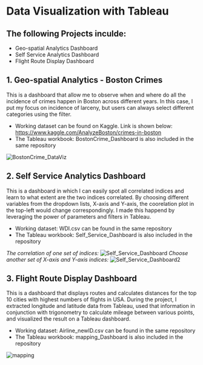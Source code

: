 # Data Visualization with Tableau

## The following Projects inculde:
- Geo-spatial Analytics Dashboard
- Self Service Analytics Dashboard
- Flight Route Display Dashboard

## 1. Geo-spatial Analytics - Boston Crimes
This is a dashboard that allow me to observe when and where do all the incidence of crimes happen in Boston across different years. In this case, I put my focus on incidence of larceny, but users can always select different categories using the filter.

- Working dataset can be found on Kaggle. Link is shown below: 
https://www.kaggle.com/AnalyzeBoston/crimes-in-boston
- The Tableau workbook: BostonCrime_Dashboard is also included in the same repository

![BostonCrime_DataViz](https://user-images.githubusercontent.com/60050802/75081368-eb926680-54dc-11ea-9737-d818a292079d.png)
<br>

## 2. Self Service Analytics Dashboard
This is a dashboard in which I can easily spot all correlated indices and learn to what extent are the two indices correlated. By choosing different variables from the dropdown lists, X-axis and Y-axis, the coorelation plot in the top-left would change correspondingly. I made this happend by leveraging the power of parameters and filters in Tableau. 

- Working dataset: WDI.csv can be found in the same repository
- The Tableau workbook: Self_Service_Dashboard is also included in the repository

*The correlation of one set of indices:*
![Self_Service_Dashboard](https://user-images.githubusercontent.com/60050802/75082707-eb956500-54e2-11ea-80d5-f54a41fb8cd1.png)
*Choose another set of X-axis and Y-axis indices:*
![Self_Service_Dashboard2](https://user-images.githubusercontent.com/60050802/75082851-a7569480-54e3-11ea-93d4-8e582b64e5f8.png)
<br>

## 3. Flight Route Display Dashboard
This is a dashboard that displays routes and calculates distances for the top 10 cities with highest numbers of flights in USA. During the project, I extracted longitude and latitude data from Tableau, used that information in conjunction with trigonometry to calculate mileage between various points, and visualized the result on a Tableau dashboard. 

- Working dataset: Airline_newID.csv can be found in the same repository
- The Tableau workbook: mapping_Dashboard is also included in the repository

![mapping](https://user-images.githubusercontent.com/60050802/75083984-fb18ac00-54ea-11ea-96ea-b41c39469237.png)


